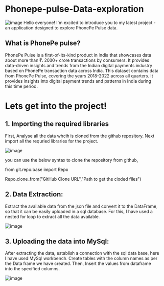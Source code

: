 # Phonepe-pulse-Data-exploration
![image](https://github.com/mad-huS/My-Phonepe-pulse-Data-exploration/assets/156919023/988deef5-2a3b-4b36-bc12-617b65981cdc)
Hello everyone! I'm excited to introduce you to my latest project - an application designed to explore PhonePe Pulse data.

## What is PhonePe pulse?

PhonePe Pulse is a first-of-its-kind product in India that showcases data about more than ₹. 2000+ crore transactions by consumers. It provides data-driven insights and trends from the Indian digital payments industry based on PhonePe transaction data across India. This dataset contains data from PhonePe Pulse, covering the years 2018-2022 across all quarters. It provides insights into digital payment trends and patterns in India during this time period.

# Lets get into the project!

## 1. Importing the required libraries
  First, Analyse all the data whcih is cloned from the github repository. Next import all the requried libraries for the project.
  
  ![image](https://github.com/mad-huS/My-Phonepe-pulse-Data-exploration/assets/156919023/d04f73ff-c074-4fbb-a3a7-408e39ae9ba8)

  you can use the below syntax to clone the repository from github,
  
  from git.repo.base import Repo
  
  Repo.clone_from("GitHub Clone URL","Path to get the cloded files")

## 2. Data Extraction:
  Extract the available data from the json file and convert it to the DataFrame, so that it can be easily uploaded in a sql database. 
  For this, I have used a nested for loop to extract all the data available.

  ![image](https://github.com/mad-huS/My-Phonepe-pulse-Data-exploration/assets/156919023/023c9c1b-8bac-4362-bfac-eb31af157ece)

## 3. Uploading the data into MySql:
  After extracting the data, establish a connection with the sql data base, here I have used MySql workbench.
  Create tables with the column names as per the Data frame we have created. Then, Insert the values from dataframe into the specified columns.
  
  ![image](https://github.com/mad-huS/My-Phonepe-pulse-Data-exploration/assets/156919023/5c7b0eec-adf0-4f6d-9e3b-ffa1e164e04b)

  

  


